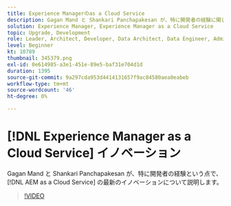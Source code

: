 ```yaml
---
title: Experience Managerのas a Cloud Service
description: Gagan Mand と Shankari Panchapakesan が、特に開発者の経験に関して  [!DNL AEM as a Cloud Service] の最新のイノベーションについて説明します。
solution: Experience Manager, Experience Manager as a Cloud Service
topic: Upgrade, Development
role: Leader, Architect, Developer, Data Architect, Data Engineer, Admin, User
level: Beginner
kt: 10789
thumbnail: 345379.png
exl-id: 0e614985-a3e1-451e-89e5-baf31e704d1d
duration: 1395
source-git-commit: 9a297cda953d4414131657f9ac84580aea0eabeb
workflow-type: tm+mt
source-wordcount: '46'
ht-degree: 0%

---
```


# [!DNL Experience Manager as a Cloud Service] イノベーション

Gagan Mand と Shankari Panchapakesan が、特に開発者の経験という点で、[!DNL AEM as a Cloud Service] の最新のイノベーションについて説明します。

>[!VIDEO](https://video.tv.adobe.com/v/345379/?quality=12&learn=on)
